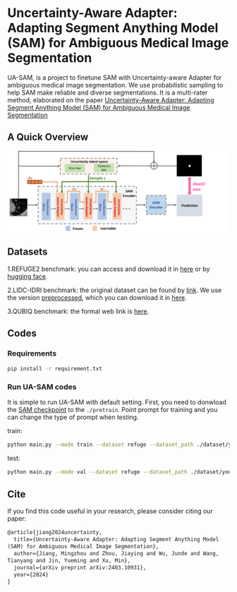 # Uncertainty-Aware Adapter: Adapting Segment Anything Model (SAM) for Ambiguous Medical Image Segmentation
UA-SAM, is a project to finetune SAM with Uncertainty-aware Adapter for ambiguous medical image segmentation. We use probabilistic sampling to help SAM make reliable and diverse segmentations. It is a multi-rater method, elaborated on the paper [Uncertainty-Aware Adapter: Adapting Segment Anything Model (SAM) for Ambiguous Medical Image Segmentation](https://arxiv.org/abs/2403.10931)
## A Quick Overview
![framework](./figure/UA-SAM.png)
## Datasets
1.REFUGE2 benchmark: you can access and download it in [here](https://refuge.grand-challenge.org/) or by [hugging face](https://huggingface.co/datasets/realslimman/REFUGE-MultiRater).

2.LIDC-IDRI benchmark: the original dataset can be found by [link](https://wiki.cancerimagingarchive.net/). We use the version [preprocessed](https://github.com/stefanknegt/Probabilistic-Unet-Pytorch), which you can download it in [here](https://drive.google.com/drive/folders/1xKfKCQo8qa6SAr3u7qWNtQjIphIrvmd5).

3.QUBIQ benchmark: the formal web link is [here](https://qubiq.grand-challenge.org/participation/).

## Codes

### Requirements
```bash
pip install -r requirement.txt
```
### Run UA-SAM codes
It is simple to run UA-SAM with default setting. First, you need to donwload the [SAM checkpoint](https://github.com/facebookresearch/segment-anything) to the `./pretrain`. Point prompt for training and you can change the type of prompt when testing. 

train:
```bash
python main.py --mode train --dataset refuge --dataset_path ./dataset/your_dataset_path --prompt_type point
```
test:
```bash
python main.py --mode val --dataset refuge --dataset_path ./dataset/your_dataset_path --prompt_type box
```
## Cite
If you find this code useful in your research, please consider citing our paper:
```
@article{jiang2024uncertainty,
  title={Uncertainty-Aware Adapter: Adapting Segment Anything Model (SAM) for Ambiguous Medical Image Segmentation},
  author={Jiang, Mingzhou and Zhou, Jiaying and Wu, Junde and Wang, Tianyang and Jin, Yueming and Xu, Min},
  journal={arXiv preprint arXiv:2403.10931},
  year={2024}
}
```